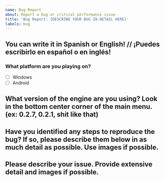 ```yaml
---
name: Bug Report
about: Report a bug or critical performance issue
title: 'Bug Report: [DESCRIBE YOUR BUG IN DETAIL HERE]'
labels: bug
---
```


## You can write it in Spanish or English! // ¡Puedes escribirlo en español o en inglés!
[weed]: <> (FILL THIS ISSUE THING OUT AS MUCH AS POSSIBLE)
[weed]: <> (OR ELSE YOUR ISSUE WILL BE LESS LIKELY TO BE SOLVED!)
[weed]: <> (DO NOT POST ABOUT ISSUES FROM OTHER FNF MOD ENGINES! I CANNOT AND PROBABLY WON'T SOLVE THOSE!)
[weed]: <> (GO TO THEIR RESPECTIVE GITHUB ISSUES AND REPORT THEM THERE LOL!)

[weed]: <> (ALSO MAKE SURE THAT YOU USE PROPER LABELS, IF YOU'RE RUNNING INTO COMPILER ISSUES, USE THE compiler issue LABEL!!!)

### What platform are you playing on?

[weed]: <> (Put an X in the [ ] thingies to fill out checkbox!)
[weed]: <> (something like [x] pretty much, don't screw up or you will look stupid)

- [ ] Windows
- [ ] Android

## What version of the engine are you using? Look in the bottom center corner of the main menu. (ex: 0.2.7, 0.2.1, shit like that)


## Have you identified any steps to reproduce the bug? If so, please describe them below in as much detail as possible. Use images if possible.

## Please describe your issue. Provide extensive detail and images if possible.
